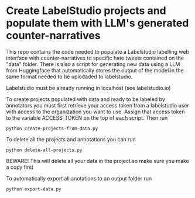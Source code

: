# Create LabelStudio projects and populate them with LLM's generated counter-narratives

This repo contains the code needed to populate a Labelstudio labelling web interface with counter-narratives to specific hate tweets contained on the "data" folder. There is also a script for generating new data using a LLM from Huggingface that automatically stores the output of the model in the same format needed to be uplodaded to labelstudio.

Labelstudio must be already running in localhost (see labelstudio.io)

To create projects populated with data and ready to be labeled by annotators you must first retrieve your access token from a labelstudio user with access to the organization you want to use.
Assign that access token to the variable ACCESS_TOKEN on the top of each script. Then run

```
python create-projects-from-data.py
```

To delete all the projects and annotations you can run

```
python delete-all-projects.py
```
BEWARE! This will delete all your data in the project so make sure you make a copy first

To automatically export all anotations to an output folder run
```
python export-data.py
```
